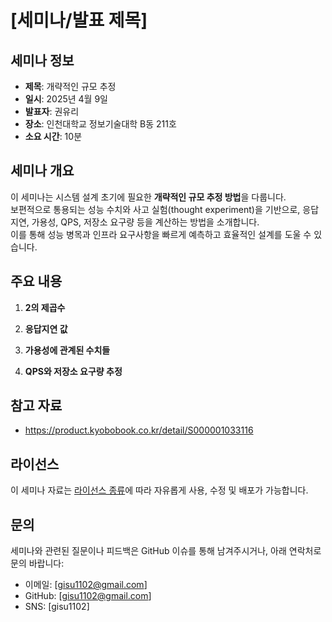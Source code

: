 # [세미나/발표 제목]

## 세미나 정보

- **제목**: 개략적인 규모 추정
- **일시**: 2025년 4월 9일
- **발표자**: 권유리
- **장소**: 인천대학교 정보기술대학 B동 211호
- **소요 시간**: 10분

## 세미나 개요

이 세미나는 시스템 설계 초기에 필요한 **개략적인 규모 추정 방법**을 다룹니다.  
보편적으로 통용되는 성능 수치와 사고 실험(thought experiment)을 기반으로, 응답 지연, 가용성, QPS, 저장소 요구량 등을 계산하는 방법을 소개합니다.  
이를 통해 성능 병목과 인프라 요구사항을 빠르게 예측하고 효율적인 설계를 도울 수 있습니다.

## 주요 내용

1. **2의 제곱수**

2. **응답지연 값**

3. **가용성에 관계된 수치들**

4. **QPS와 저장소 요구량 추정**


## 참고 자료

- https://product.kyobobook.co.kr/detail/S000001033116

## 라이선스

이 세미나 자료는 [라이선스 종류](../LICENSE)에 따라 자유롭게 사용, 수정 및 배포가 가능합니다.

## 문의

세미나와 관련된 질문이나 피드백은 GitHub 이슈를 통해 남겨주시거나, 아래 연락처로 문의 바랍니다:

- 이메일: [gisu1102@gmail.com]
- GitHub: [gisu1102@gmail.com]
- SNS: [gisu1102]
